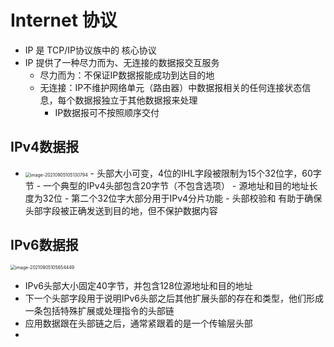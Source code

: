 # Internet 协议

- IP 是 TCP/IP协议族中的 核心协议
- IP 提供了一种尽力而为、无连接的数据报交互服务
  - 尽力而为：不保证IP数据报能成功到达目的地
  - 无连接：IP不维护网络单元（路由器）中数据报相关的任何连接状态信息，每个数据报独立于其他数据报来处理
    - IP数据报可不按照顺序交付

## IPv4数据报

- <img src="https://i.loli.net/2021/10/12/rbd3swxGRlBW8TS.png" alt="image-20210905105130794" style="zoom:50%;" />
  - 头部大小可变，4位的IHL字段被限制为15个32位字，60字节
  - 一个典型的IPv4头部包含20字节（不包含选项）
  - 源地址和目的地址长度为32位
  - 第二个32位字大部分用于IPv4分片功能
  - 头部校验和 有助于确保头部字段被正确发送到目的地，但不保护数据内容

## IPv6数据报

<img src="https://i.loli.net/2021/10/12/Fd4GJtB6H1REUrI.png" alt="image-20210905105654449" style="zoom:50%;" />

- IPv6头部大小固定40字节，并包含128位源地址和目的地址
- 下一个头部字段用于说明IPv6头部之后其他扩展头部的存在和类型，他们形成一条包括特殊扩展或处理指令的头部链
- 应用数据跟在头部链之后，通常紧跟着的是一个传输层头部
- 